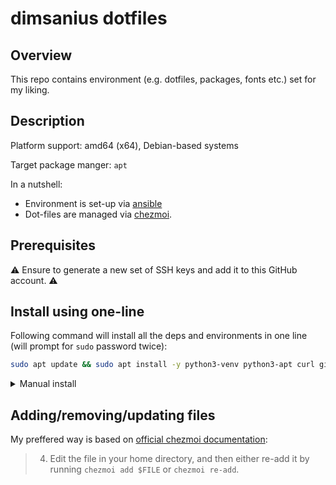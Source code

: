 # dimsanius dotfiles

## Overview

This repo contains environment (e.g. dotfiles, packages, fonts etc.) set for my liking.

## Description

Platform support: amd64 (x64), Debian-based systems

Target package manger: `apt`

In a nutshell:
 - Environment is set-up via [ansible](https://docs.ansible.com/ansible/latest/index.html)
 - Dot-files are managed via [chezmoi](https://www.chezmoi.io/).

## Prerequisites

:warning: Ensure to generate a new set of SSH keys and add it to this GitHub account. :warning:

## Install using one-line

Following command will install all the deps and environments in one line (will prompt for `sudo` password twice):

```bash
sudo apt update && sudo apt install -y python3-venv python3-apt curl git && sh -c "$(curl -fsLS get.chezmoi.io/lb)" -- init --apply git@github.com:dimsanius/dotfiles.git
```

<details><summary>Manual install</summary>

### Pre-requisites

Update `apt` list:
```bash
sudo apt update
```

Install following pre-requisites:

- `curl`
- `python3-venv`
- `python3-apt`
- `git`

```bash
sudo apt -y install curl python3-venv python3-apt
```

### Install & run

- Run following one-liner to install `chezmoi` that will trigger environment set-up:

```bash
sh -c "$(curl -fsLS get.chezmoi.io/lb)" -- init --apply git@github.com:dimsanius/dotfiles.git
```
</details>

## Adding/removing/updating files

My preffered way is based on [official chezmoi documentation](https://www.chezmoi.io/user-guide/frequently-asked-questions/usage/):

> 4. Edit the file in your home directory, and then either re-add it by running `chezmoi add $FILE` or `chezmoi re-add`.
